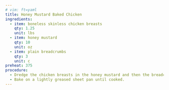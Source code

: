 ```yaml
---
# vim: ft=yaml
title: Honey Mustard Baked Chicken
ingredients:
  - item: boneless skinless chicken breasts
    qty: 1.25
    unit: lbs
  - item: honey mustard
    qty: 10
    unit: oz
  - item: plain breadcrumbs
    qty: 3
    unit: c
preheat: 375
procedure:
  - Dredge the chicken breasts in the honey mustard and then the breadcrumbs.
  - Bake on a lightly greased sheet pan until cooked.
---
```

